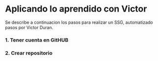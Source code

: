 # Aplicando lo aprendido con Victor
Se describe a continuacion los pasos para realizar un SSG, automatizado pasos por Victor Duran.
### 1. Tener cuenta en GitHUB
### 2. Crear repositorio